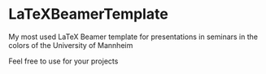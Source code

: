 # LaTeXBeamerTemplate
My most used LaTeX Beamer template for presentations in seminars in the colors of the University of Mannheim

Feel free to use for your projects
